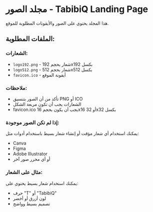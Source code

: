# مجلد الصور - TabibiQ Landing Page

هذا المجلد يحتوي على الصور والأيقونات المطلوبة للموقع.

## الملفات المطلوبة:

### الشعارات:
- `logo192.png` - شعار بحجم 192x192 بكسل
- `logo512.png` - شعار بحجم 512x512 بكسل
- `favicon.ico` - أيقونة الموقع

### ملاحظات:
- تأكد من أن الصور بتنسيق PNG أو ICO
- الشعارات يجب أن تكون مربعة الشكل
- favicon.ico يجب أن يكون بحجم 16x16 أو 32x32 بكسل

### إذا لم تكن الصور موجودة:
يمكنك استخدام أي شعار مؤقت أو إنشاء شعار بسيط باستخدام أدوات مثل:
- Canva
- Figma
- Adobe Illustrator
- أو أي محرر صور آخر

### مثال على الشعار:
يمكنك استخدام شعار بسيط يحتوي على:
- حرف "T" أو "TabibiQ"
- لون أزرق أو أخضر
- تصميم بسيط وواضح 